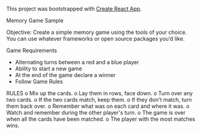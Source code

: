 This project was bootstrapped with [Create React App](https://github.com/facebookincubator/create-react-app).

Memory Game Sample

Objective:
Create a simple memory game using the tools of your choice. You can use whatever frameworks or open source packages you’d like.

Game Requirements

- Alternating turns between a red and a blue player
- Ability to start a new game
- At the end of the game declare a winner
- Follow Game Rules

RULES
o Mix up the cards.
o Lay them in rows, face down.
o Turn over any two cards.
o If the two cards match, keep them.
o If they don't match, turn them back over.
o Remember what was on each card and where it was.
o Watch and remember during the other player's turn.
o The game is over when all the cards have been matched.
o The player with the most matches wins.
